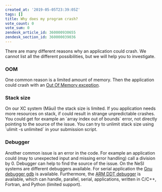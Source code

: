```yaml
---
created_at: '2019-05-05T23:39:05Z'
tags: []
title: Why does my program crash?
vote_count: 0
vote_sum: 0
zendesk_article_id: 360000930655
zendesk_section_id: 360000039036
---
```


There are many different reasons why an application could crash. We
cannot list all the different possibilities, but we will help you to
investigate.

### OOM

One common reason is a limited amount of memory. Then the application
could crash with an [Out Of Memory exception](What_does_oom_kill_mean.md).

### Stack size

On our XC system (Māui) the stack size is limited. If you application
needs more resources on stack, if could result in strange unpredictable
crashes. You could get for example an \`array index out of bounds\`
error, not directly pointing to the source of the issue. You can try to
unlimit stack size using \`ulimit -s unlimited\` in your submission
script.

### Debugger

Another common issue is an error in the code. For example an application
could (may to unexpected input and missing error handling) call a
division by 0. Debugger can help to find the source of the issue. On the
NeSI systems are different debuggers available. For serial application
the [Gnu debugger
gdb](https://sourceware.org/gdb/download/onlinedocs/gdb/index.html) is
available. Furthermore, the [ARM DDT
debugger](https://developer.arm.com/docs/101136/latest/ddt/getting-started)
is available, which can handle, parallel, serial, applications, written
in C/C++, Fortran, and Python (limited support).
